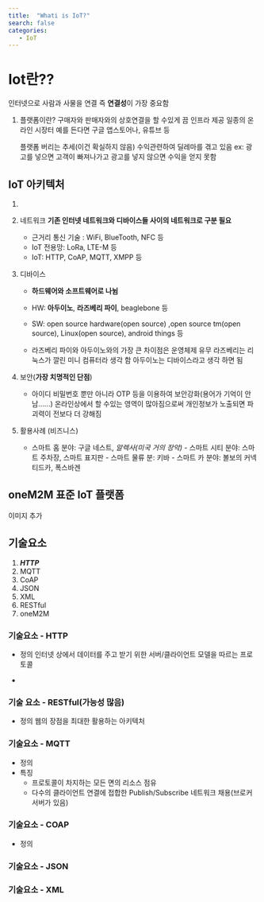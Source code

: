 ```yaml
---
title:  "Whati is IoT?"
search: false
categories: 
   - IoT
---
```


# Iot란?? 
인터넷으로 사람과 사물을 연결 즉 **연결성**이 가장 중요함
1. 플랫폼이란?
  구매자와 판매자와의 상호연결을 할 수있게 끔 인프라 제공 일종의 온라인 시장터 예를 든다면 구글 앱스토어나, 유튜브 등
 
   플랫폼 버리는 추세(이건 확실하지 않음)
  수익관련하여 딜레마를 겪고 있음 ex: 광고를 넣으면 고객이 빠져나가고 광고를 넣지 않으면 수익을 얻지 못함
  
 

## IoT 아키텍처

 1. 
 2. 네트워크 
      **기존 인터넷 네트워크와 디바이스들 사이의 네트워크로 구분 필요**
      
       - 근거리 통신 기술 : WiFi, BlueTooth, NFC 등
       - IoT 전용망: LoRa, LTE-M 등
       - IoT: HTTP, CoAP, MQTT, XMPP 등
 3. 디바이스
    - **하드웨어와 소프트웨어로 나뉨**   
    - HW: **아두이노**, **라즈베리 파이**, beaglebone 등
    -  SW: open source hardware(open source) ,open source tm(open source), Linux(open source), android things 등
    
    - 라즈베리 파이와 아두이노와의 가장 큰 차이점은 운영체제 유무
  라즈베리는 리눅스가 깔린 미니 컴퓨터라 생각 함
   아두이노는 디바이스라고 생각 하면 됨


4. 보안(**가장 치명적인 단점**)
      -   아이디 비밀번호 뿐만 아니라 OTP 등을 이용하여 보안강화(용어가 기억이 안남......)
        온라인상에서 할 수있는 영역이 많아짐으로써 개인정보가 노출되면 파괴력이 전보다 더 강해짐
       
  5. 활용사례 (비즈니스)
	    - 스마트 홈 분야: 구글 네스트, *알렉사(미국 거의 장악)*
   	     - 스마트 시티 분야:  스마트 주차장, 스마트 표지판
   		 - 스마트 물류 분:  키바
   		 - 스마트 카 분야: 볼보의 커넥티드카, 폭스바겐

##  oneM2M 표준 IoT 플랫폼

이미지 추가

## 기술요소
1. ***HTTP***
2. MQTT
3. CoAP
4. JSON
5. XML
6. RESTful
7. oneM2M

### 기술요소 - HTTP

 - 정의
   인터넷 상에서 데이터를 주고 받기 위한 서버/클라이언트 모델을 따르는 프로토콜 
   
 - 
### 기술 요소 - RESTful(가능성 많음)
	
- 정의
   웹의 장점을 최대한 활용하는 아키텍처
   
### 기술요소 - MQTT

- 정의 	  
- 특징 
   - 프로토콜이 차지하는 모든 면의 리소스 점유
   - 다수의 클라이언트 연결에 접합한 Publish/Subscribe 네트워크 채용(브로커 서버가 있음)
    
### 기술요소 - COAP
- 정의

### 기술요소 - JSON
### 기술요소 - XML

<!--stackedit_data:
eyJoaXN0b3J5IjpbLTEyMzk3NDYzMDIsMjA4MTMyNTkwMSwtMT
Y5NDI0OTU3NSwtMTYwOTg4NjA2OCwtOTM4MTAxNTUyLC01NjAx
MjU5NDksLTEyNjU0ODAzOTksNTMyODY3Mjg4XX0=
-->